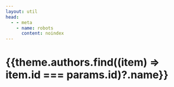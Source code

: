 ```yaml
---
layout: util
head:
  - - meta
    - name: robots
      content: noindex
---
```


<script setup>
import AuthorDetails from 'vitepress-sls-blog-tmpl/AuthorDetails.vue'
import { useData } from 'vitepress'
import { inject } from 'vue'
import { PROPS } from "../../../.vitepress/props.js";

const { theme, params, localeIndex } = useData()
const posts = inject('posts')
</script>

# {{theme.authors.find((item) => item.id === params.id)?.name}}

<AuthorDetails
  :allPosts="posts[localeIndex]"
  :authorId="params.id"
  :curPage="params.page"
  :perPage="PROPS.perPage"
  :paginationMaxItems="theme.paginationMaxItems"
/>
